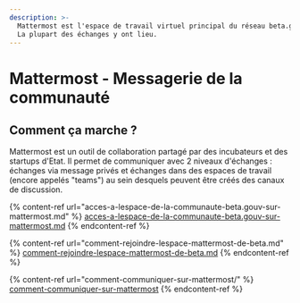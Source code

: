 ```yaml
---
description: >-
  Mattermost est l'espace de travail virtuel principal du réseau beta.gouv.fr.
  La plupart des échanges y ont lieu.
---
```


# Mattermost - Messagerie de la communauté

## Comment ça marche ?

Mattermost est un outil de collaboration partagé par des incubateurs et des startups d'Etat. Il permet de communiquer avec 2 niveaux d'échanges : échanges via message privés et échanges dans des espaces de travail (encore appelés "teams") au sein desquels peuvent être créés des canaux de discussion.

{% content-ref url="acces-a-lespace-de-la-communaute-beta.gouv-sur-mattermost.md" %}
[acces-a-lespace-de-la-communaute-beta.gouv-sur-mattermost.md](acces-a-lespace-de-la-communaute-beta.gouv-sur-mattermost.md)
{% endcontent-ref %}

{% content-ref url="comment-rejoindre-lespace-mattermost-de-beta.md" %}
[comment-rejoindre-lespace-mattermost-de-beta.md](comment-rejoindre-lespace-mattermost-de-beta.md)
{% endcontent-ref %}

{% content-ref url="comment-communiquer-sur-mattermost/" %}
[comment-communiquer-sur-mattermost](comment-communiquer-sur-mattermost/)
{% endcontent-ref %}
